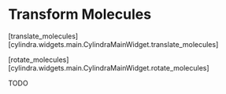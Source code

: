 # Transform Molecules

[translate_molecules][cylindra.widgets.main.CylindraMainWidget.translate_molecules]

[rotate_molecules][cylindra.widgets.main.CylindraMainWidget.rotate_molecules]

TODO
